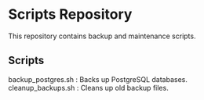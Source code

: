 # Scripts Repository
This repository contains backup and maintenance scripts.
## Scripts
backup_postgres.sh : Backs up PostgreSQL databases.
cleanup_backups.sh : Cleans up old backup files.
